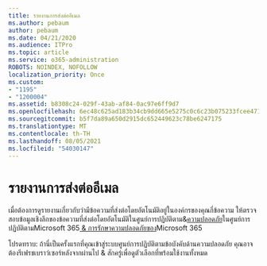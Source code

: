 ```yaml
---
title: รายงานการส่งต่ออีเมล
ms.author: pebaum
author: pebaum
ms.date: 04/21/2020
ms.audience: ITPro
ms.topic: article
ms.service: o365-administration
ROBOTS: NOINDEX, NOFOLLOW
localization_priority: Once
ms.custom:
- "1195"
- "1200004"
ms.assetid: b8308c24-029f-43ab-af84-0ac97e6ff9d7
ms.openlocfilehash: 6ec48c625ad183b34cb9dd665e5275c0c6c23b075233fcee4712404ab8f37284
ms.sourcegitcommit: b5f7da89a650d2915dc652449623c78be6247175
ms.translationtype: MT
ms.contentlocale: th-TH
ms.lasthandoff: 08/05/2021
ms.locfileid: "54030147"
---
```

# <a name="email-forwarding-report"></a>รายงานการส่งต่ออีเมล

เมื่อต้องการดูรายงานเกี่ยวกับว่ามีข้อความที่ส่งต่อโดยอัตโนมัติอยู่ในองค์กรของคุณกี่ข้อความ ให้ตรวจสอบข้อมูลเชิงลึกของข้อความที่ส่งต่อโดยอัตโนมัติในศูนย์การปฏิบัติตาม&[ความปลอดภัย](https://docs.microsoft.com/microsoft-365/security/office-365-security/mfi-auto-forwarded-messages-report)ในศูนย์การปฏิบัติตามMicrosoft 365[ &amp; การรักษาความปลอดภัยของ](https://protection.office.com/#/homepage)Microsoft 365
  
โปรดทราบ: ถ้านี่เป็นครั้งแรกที่คุณเข้าสู่ระบบศูนย์การปฏิบัติตามข้อบังคับด้านความปลอดภัย คุณอาจต้องรีเฟรชเบราว์เซอร์หลังจากผ่านไป &amp; สักครู่เพื่อดูตัวเลือกที่พร้อมใช้งานทั้งหมด
  